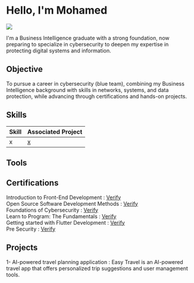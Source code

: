 # Hello, I'm Mohamed
<a href="https://linkedin.com/in/massous-med/"><img src="https://img.shields.io/badge/-LinkedIn-0072b1?&style=for-the-badge&logo=linkedin&logoColor=white" /></a>

I'm a Business Intelligence graduate with a strong foundation, now preparing to specialize in cybersecurity to deepen my expertise in protecting digital systems and information.

## Objective
To pursue a career in cybersecurity (blue team), combining my Business Intelligence background with skills in networks, systems, and data protection, while advancing through certifications and hands-on projects.

## Skills


| Skill                                         | Associated Project         |
|-----------------------------------------------|----------------------------|
| x | <a href="https://google.com">x</a>|

## Tools


## Certifications
<div>
Introduction to Front-End Development : <a href="https://coursera.org/share/c7843e7b68cf23a3004797fe404143b0" target="_blank">Verify</a><br>
Open Source Software Development Methods : <a href="https://coursera.org/share/545cfc622d7ada0ce2ee81c1b6debc2f" target="_blank">Verify</a><br>
Foundations of Cybersecurity : <a href="https://coursera.org/share/b43427645b9153a5b02717d019d6afc2" target="_blank">Verify</a><br>
Learn to Program: The Fundamentals : <a href="https://coursera.org/share/73c1ffb9b55b88798764aebf09ce972c" target="_blank">Verify</a><br>
Getting started with Flutter Development : <a href="https://coursera.org/share/c3b673eda0b42c0d56e70919ab915f88" target="_blank">Verify</a><br>
Pre Security : <a href="https://tryhackme.com/certificate/THM-XAAD8QUUE2" target="_blank">Verify</a><br>
</div>

## Projects
1- AI-powered travel planning application : Easy Travel is an AI-powered travel app that offers personalized trip suggestions and user management tools.
